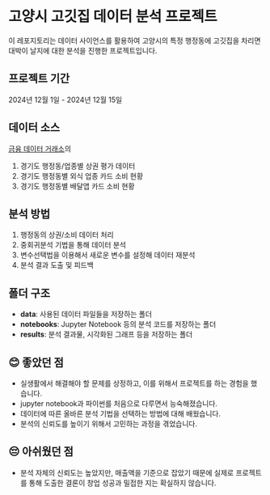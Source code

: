 # 고양시 고깃집 데이터 분석 프로젝트
이 레포지토리는 데이터 사이언스를 활용하여 고양시의 특정 행정동에 고깃집을 차리면 대박이 날지에 대한 분석을 진행한 프로젝트입니다.

## 프로젝트 기간
2024년 12월 1일 - 2024년 12월 15일

## 데이터 소스
[금융 데이터 거래소](https://example-link.com)의
1. 경기도 행정동/업종별 상권 평가 데이터
2. 경기도 행정동별 외식 업종 카드 소비 현황
3. 경기도 행정동별 배달앱 카드 소비 현황

## 분석 방법
1. 행정동의 상권/소비 데이터 처리
2. 중회귀분석 기법을 통해 데이터 분석
3. 변수선택법을 이용해서 새로운 변수를 설정해 데이터 재분석
4. 분석 결과 도출 및 피드백

## 폴더 구조
- **data**: 사용된 데이터 파일들을 저장하는 폴더
- **notebooks**: Jupyter Notebook 등의 분석 코드를 저장하는 폴더
- **results**: 분석 결과물, 시각화된 그래프 등을 저장하는 폴더 

## 😊 좋았던 점
- 실생활에서 해결해야 할 문제를 상정하고, 이를 위해서 프로젝트를 하는 경험을 했습니다.
- jupyter notebook과 파이썬를 처음으로 다루면서 능숙해졌습니다.
- 데이터에 따른 올바른 분석 기법을 선택하는 방법에 대해 배웠습니다.
- 분석의 신뢰도를 높이기 위해서 고민하는 과정을 겪었습니다.

## 😔 아쉬웠던 점
- 분석 자체의 신뢰도는 높았지만, 매출액을 기준으로 잡았기 때문에 실제로 프로젝트를 통해 도출한 결론이 창업 성공과 밀접한 지는 확실하지 않습니다.
